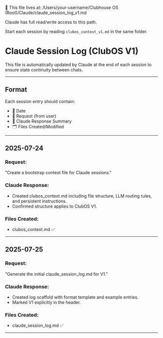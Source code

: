 🧠 This file lives at:
/Users/your-username/Clubhouse OS (Root)/Claude/claude_session_log_v1.md

Claude has full read/write access to this path.

Start each session by reading `clubos_context_v1.md` in the same folder.

# Claude Session Log (ClubOS V1)

This file is automatically updated by Claude at the end of each session to ensure state continuity between chats.

---

## Format
Each session entry should contain:
- 📅 Date
- 🧾 Request (from user)
- 🤖 Claude Response Summary
- 🗂 Files Created/Modified

---

## 2025-07-24
### Request:
"Create a bootstrap context file for Claude sessions."

### Claude Response:
- Created clubos_context.md including file structure, LLM routing rules, and persistent instructions.
- Confirmed structure applies to ClubOS V1.

### Files Created:
- clubos_context.md ✅

---

## 2025-07-25
### Request:
"Generate the initial claude_session_log.md for V1."

### Claude Response:
- Created log scaffold with format template and example entries.
- Marked V1 explicitly in the header.

### Files Created:
- claude_session_log.md ✅

---
